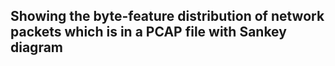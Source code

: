 ## Showing the byte-feature distribution of network packets which is  in a PCAP file with Sankey diagram
